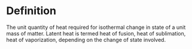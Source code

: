 # Definition

The unit quantity of heat required for isothermal change in state of a
unit mass of matter. Latent heat is termed heat of fusion, heat of
sublimation, heat of vaporization, depending on the change of state
involved.
